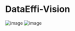 # DataEffi-Vision


![image](https://github.com/AbdullahSalman237/DataEffi-Vision/assets/95604914/2b0498cf-a86b-47fd-ac6b-0f3dd7163bbb)
![image](https://github.com/AbdullahSalman237/DataEffi-Vision/assets/95604914/67432fc9-a69d-45a3-aa29-734b6d23355e)

